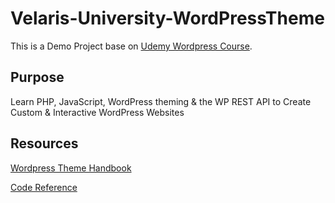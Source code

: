 # Velaris-University-WordPressTheme

This is a Demo Project base on [Udemy Wordpress Course](https://www.udemy.com/course/become-a-wordpress-developer-php-javascript).

## Purpose

Learn PHP, JavaScript, WordPress theming & the WP REST API to Create Custom & Interactive WordPress Websites

## Resources
[Wordpress Theme Handbook](https://developer.wordpress.org/themes/getting-started)

[Code Reference](https://developer.wordpress.org/reference)
